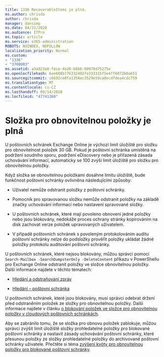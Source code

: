 ```yaml
---
title: 1336 RecoverableItems je plná.
ms.author: chrisda
author: chrisda
manager: dansimp
ms.date: 04/21/2020
ms.audience: ITPro
ms.topic: article
ms.service: o365-administration
ROBOTS: NOINDEX, NOFOLLOW
localization_priority: Normal
ms.custom:
- "1336"
- "3700003"
ms.assetid: a3a923e8-fece-4a26-b8b6-00970d75275e
ms.openlocfilehash: 6ae608b776332402fe333315f5e4ff6072b0a651
ms.sourcegitcommit: c6692ce0fa1358ec3529e59ca0ecdfdea4cdc759
ms.translationtype: MT
ms.contentlocale: cs-CZ
ms.lasthandoff: 09/14/2020
ms.locfileid: "47741260"
---
```

# <a name="the-recoverable-items-folder-is-full"></a>Složka pro obnovitelnou položky je plná

U poštovních schránek Exchange Online je výchozí limit úložiště pro složku pro obnovitelnost položek 30 GB. Pokud je poštovní schránka umístěná na podržení soudního sporu, podržení eDiscovery nebo je přiřazená zásada uchovávání informací, automaticky se 100 zvýší limit úložiště pro složku pro obnovitelnou položky.

Když složka se obnovitelnou položkami dosáhne limitu úložiště, bude funkčnost poštovní schránky ovlivněna následujícími způsoby:

- Uživatel nemůže odstranit položky z poštovní schránky.

- Pomocník pro spravovanou složku nemůže odstranit položky na základě značky uchovávání informací nebo nastavení spravované složky.

- U poštovních schránek, které mají povoleno obnovení jedné položky nebo jsou blokovány, nedokáže proces ochrany stránky kopírováním na disk zachovat verze položek upravovaných uživatelem.

- V případě poštovních schránek s povoleným protokolováním auditu poštovní schránky nelze do podsložky prověřit položky ukládat žádné položky protokolu auditování poštovní schránky.

U poštovních schránek, které nejsou blokovány, můžou správci pomocí `Search-Mailbox -SearchDumpsterOnly -DeleteContent` příkazu v PowerShellu pro Exchange Online odstranit položky ve složce obnovitelnou položky. Další informace najdete v těchto tématech:

- [Hledání a odstraňování zpráv](https://docs.microsoft.com/microsoft-365/compliance/search-for-and-delete-messagesadmin-help)

- [Hledání – poštovní schránka](https://docs.microsoft.com/powershell/module/exchange/mailboxes/Search-Mailbox)

U poštovních schránek, které jsou blokovány, musí správci odebrat držení před odstraněním položek ze složky pro obnovitelnou položky. Další informace najdete v článku [o blokování položek ve složce pro obnovitelnou položky v cloudových poštovních schránkách](https://docs.microsoft.com/microsoft-365/compliance/delete-items-in-the-recoverable-items-folder-of-mailboxes-on-hold).

Aby se zabránilo tomu, že se složka pro obnovu položek zablokuje, můžou správci zvýšit limit úložiště složky prohledatelné položky pro blokované poštovní schránky a nastavit zásady uchovávání poštovní schránky, které přesunou položky ze složky prohledatelné položky do archivované poštovní schránky uživatele. Přečtěte si téma [zvýšení kvóty pro obnovitelnou položky pro blokované poštovní schránky](https://docs.microsoft.com/microsoft-365/compliance/increase-the-recoverable-quota-for-mailboxes-on-hold).
